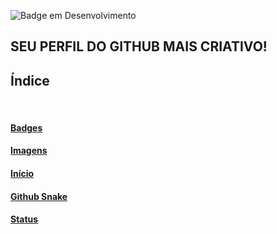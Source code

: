 ![Badge em Desenvolvimento](http://img.shields.io/static/v1?label=STATUS&message=EM%20DESENVOLVIMENTO&color=GREEN&style=for-the-badge)

## SEU PERFIL DO GITHUB MAIS CRIATIVO!


## Índice

<br>


#### [Badges](./badge.md)
#### [Imagens](./image.md)
#### [Início](./comeco.md)
#### [Github Snake](./snake.md)

#### [Status](./status.md)


